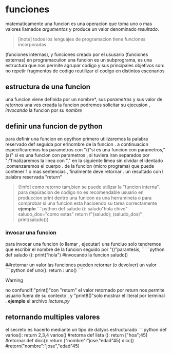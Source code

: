 # funciones 
matematicamente una funcion es una operacion 
que toma uno o mas valores llamados 
*argumentos* y produce un valor denominado *resultado*.
>[inote]
todos los lenguajes de programacion tiene funciones incorporadas 

(funciones internas), y funciones creado por el ususario (funciones externas)
en programacuiion una funcion es un subprograma, es una estructura que nos permite agrupar 
codigo y sus principales objetivos son:
no repetir fragmentos de codigo
reutilizar el codigo en distintos escenarios
## estructura de una funcion 
una funcion viene definida por un nombre*, sus *parametros* y sus valor de *retornos* 
una ves creada la funcion podremos solicitar su ejecusion  ,
*invocando* la funcion por su *nombre*
## definir una funcion de python 
para definir una funcion en opython primero utilizaremos la palabra reservado def seguida por erlnombre de la funcion . a continuacion especificaremos los parametros con "()"si es una funcion con parametros,"(a)" si es una funcion con parametros , si tuviera iran separados por ";"finalizaremos la linea con "," en la siguiente limea sin olvidar el identado ,comenzaremos el cuerpo . de la funcion (micro programa) que puede contener 1 o mas  sentencias , finalmente deve retornar . un resultado con l palabra reservada "return"
>{!info]
>como retorno tam,bien se puede utilizar la "funcion interna".  para depúracion de codigo  no es recomendable usuario en produccion 
print dentro una funicon es una herramineta o para comprobar si una funcion esta hacioendo su tarea correctamente 
**ejemplo**
¨¨python
def saludo ():
saludo"hola chivo"
saludo_dos="como estas"
return f"(saludo); (saludo_dos)"
print(saludo())
### invocar una funcion 
para invocar una funcion (o llamar , ejecutar) una funciuo solo tendremos que escribir el nombre de la funcion seguido por "()"parantesis, 
¨¨¨python
def saludo ():
   print("hola")
#invocando la funcion 
saludo()

##retornar un valor 
las funciones pueden retornar (o devolver) un valor 
¨¨python
def uno():
return :
uno()
¨¨
>[!warning] 
>no confundif:"print()"con "return" el valor retornado por return nos permite usuario fuera de su contexto , y "print8()"solo mostrar el literal por terminal .
**ejemplo**
el archivo *lecture.py*
## retornando multiples valores 
el secreto es hacerlo mediante un tipo de datyos estructurado 
¨¨python
 def varios():
  return 2,3,4
varios()
#retorna 
def lista ():
 return ["hoa";45]
 #retornar
 def dicc():
  return ("nombre":"jose."edad"45)
  dicc()
  #retorn("nombre":"jose","edad"45)
 